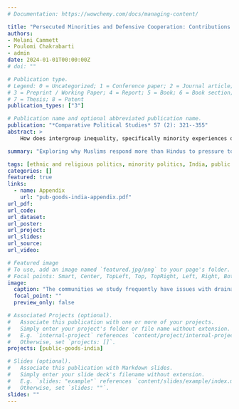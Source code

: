 ```yaml
---
# Documentation: https://wowchemy.com/docs/managing-content/

title: "Persecuted Minorities and Defensive Cooperation: Contributions to Public Goods by Hindus and Muslims in Delhi Slums"
authors:
- Melani Cammett
- Poulomi Chakrabarti
- admin
date: 2024-01-01T00:00:00Z
# doi: ""

# Publication type.
# Legend: 0 = Uncategorized; 1 = Conference paper; 2 = Journal article;
# 3 = Preprint / Working Paper; 4 = Report; 5 = Book; 6 = Book section;
# 7 = Thesis; 8 = Patent
publication_types: ["3"]

# Publication name and optional abbreviated publication name.
publication: "*Comparative Political Studies* 57 (2): 321--355"
abstract: >
    How does intergroup inequality, specifically minority experiences of persecution, affect contributions to local public goods? Based on an original survey experiment and qualitative research in slums in Delhi, we examine how Hindus and Muslims respond to social norms around promoting cooperation on community sanitation. Mainstream theories of development predict greater willingness to contribute to public goods in more homogeneous areas. In contrast to the “diversity-deficit hypothesis” however, we find that social accountability mechanisms are more effective among Muslims, a group that routinely faces discrimination and violence in India. We propose that this reflects "defensive cooperation," or a set of coping strategies developed by minorities to navigate a hostile sociopolitical environment. Our findings point to a new mechanism that helps to enforce prosocial norms and, hence, public goods provision in multiethnic contexts.

summary: "Exploring why Muslims respond more than Hindus to pressure to contribute to public goods in slums in Delhi, India in a survey experiment from 2018."

tags: [ethnic and religious politics, minority politics, India, public goods, experiments, Islam]
categories: []
featured: true
links:
  - name: Appendix
    url: "pub-goods-india-appendix.pdf"
url_pdf:
url_code:
url_dataset:
url_poster:
url_project:
url_slides:
url_source:
url_video:

# Featured image
# To use, add an image named `featured.jpg/png` to your page's folder. 
# Focal points: Smart, Center, TopLeft, Top, TopRight, Left, Right, BottomLeft, Bottom, BottomRight.
image:
  caption: "The communities we study frequently have issues with drainage, as seen in these photos."
  focal_point: ""
  preview_only: false

# Associated Projects (optional).
#   Associate this publication with one or more of your projects.
#   Simply enter your project's folder or file name without extension.
#   E.g. `internal-project` references `content/project/internal-project/index.md`.
#   Otherwise, set `projects: []`.
projects: [public-goods-india]

# Slides (optional).
#   Associate this publication with Markdown slides.
#   Simply enter your slide deck's filename without extension.
#   E.g. `slides: "example"` references `content/slides/example/index.md`.
#   Otherwise, set `slides: ""`.
slides: ""
---
```

